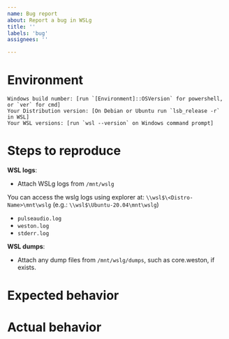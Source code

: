 ```yaml
---
name: Bug report
about: Report a bug in WSLg
title: ''
labels: 'bug'
assignees: ''

---
```


# Environment

```none
Windows build number: [run `[Environment]::OSVersion` for powershell, or `ver` for cmd]
Your Distribution version: [On Debian or Ubuntu run `lsb_release -r` in WSL]
Your WSL versions: [run `wsl --version` on Windows command prompt]
```

# Steps to reproduce

<!--
Collect WSL logs if needed by following these instructions: https://github.com/Microsoft/WSL/blob/master/CONTRIBUTING.md#8-detailed-logs  
-->

**WSL logs**: 

* Attach WSLg logs from  `/mnt/wslg`

You can access the wslg logs using explorer at: `\\wsl$\<Distro-Name>\mnt\wslg` (e.g.: `\\wsl$\Ubuntu-20.04\mnt\wslg`)

* `pulseaudio.log`
* `weston.log`
* `stderr.log`

**WSL dumps**:

* Attach any dump files from `/mnt/wslg/dumps`, such as core.weston, if exists.

#  Expected behavior

<!-- A description of what you're expecting, possibly containing screenshots or reference material. -->

# Actual behavior

<!-- What's actually happening? -->

